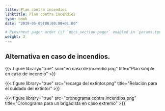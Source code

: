 ```yaml
---
title: Plan contra incendios
linktitle: Plan contra incendios
type: book
date: "2019-05-05T00:00:00+01:00"

# Prev/next pager order (if `docs_section_pager` enabled in `params.toml`)
weight: 3
---
```


## Alternativa en caso de incendios.

{{< figure library="true" src="en caso de incendio.png" title="Plan simple en caso de incendio" >}}

{{< figure library="true" src="recarga del extintor.png" title="Relación para el cuidado del extintor" >}}

{{< figure library="true" src="cronograma contra incendios.png" title="Cronograma para un brigadista en caso extremo" >}}
